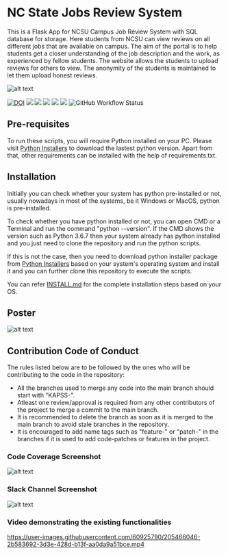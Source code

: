  # NC State Jobs Review System
 
This is a Flask App for NCSU Campus Job Review System with SQL database for storage. Here students from NCSU can view reviews on all different jobs that are available on campus. The aim of the portal is to help students get a closer understanding of the job description and the work, as experienced by fellow students. The website allows the students to upload reviews for others to view. The anonymity of the students is maintained to let them upload honest reviews.

![alt text](https://github.com/ashishjoshi2605/ncsu-campus-jobs-review-system/blob/main/app/static/ProjectUI.png)


<a href="https://zenodo.org/badge/latestdoi/545210740"><img src="https://zenodo.org/badge/545210740.svg" alt="DOI"></a>
<a href="https://github.com/kunalshah03/PackReview_Part2/graphs/contributors" alt="Contributors"><img src="https://img.shields.io/github/contributors/kunalshah03/PackReview_Part2" /></a>
<a href="https://github.com/kunalshah03/PackReview_Part2" alt="Repo Size"><img src="https://img.shields.io/github/repo-size/kunalshah03/PackReview_Part2" /></a>
<a href="https://github.com/kunalshah03/PackReview_Part2/blob/main/LICENSE" alt="License"><img src="https://img.shields.io/github/license/kunalshah03/PackReview_Part2" /></a>
<a href="https://github.com/kunalshah03/PackReview_Part2/issues" alt="Open Issues"><img src="https://img.shields.io/github/issues-raw/kunalshah03/PackReview_Part2" /></a>
<a href="https://github.com/kunalshah03/PackReview_Part2/actions" alt="Build Status"><img src="https://img.shields.io/github/workflow/status/kunalshah03/PackReview_Part2/Build%20main" /></a>
<img alt="GitHub Workflow Status" src="https://img.shields.io/github/workflow/status/kunalshah03/PackReview_Part2/website?color=magenta&label=Documentation">

## Pre-requisites
To run these scripts, you will require Python installed on your PC. Please visit [Python Installers](https://www.python.org/downloads/) to download the lastest python version. Apart from that, other requirements can be installed with the help of requirements.txt.

## Installation
Initially you can check whether your system has python pre-installed or not, usually nowadays in most of the systems, be it Windows or MacOS, python is pre-installed. 

To check whether you have python installed or not, you can open CMD or a Terminal and run the command "python --version". If the CMD shows the version such as Python 3.6.7 then your system already has python installed and you just need to clone the repository and run the python scripts. 

If this is not the case, then you need to download python installer package from [Python Installers](https://www.python.org/downloads/) based on your system's operating system and install it and you can further clone this repository to execute the scripts.

You can refer [INSTALL.md](https://github.com/kunalshah03/PackReview_Part2/blob/main/INSTALL.md) for the complete installation steps based on your OS.

## Poster
![alt text](https://github.com/kunalshah03/PackReview_Part2/blob/main/app/static/Poster.jpg)

## Contribution Code of Conduct

The rules listed below are to be followed by the ones who will be contributing to the code in the repository:
  
  - All the branches used to merge any code into the main branch should start with "KAPSS-".
  - Atleast one review/approval is required from any other contributors of the project to merge a commit to the main branch.
  - It is recommended to delete the branch as soon as it is merged to the main branch to avoid stale branches in the repository.
  - It is encouraged to add name tags such as "feature-" or "patch-" in the branches if it is used to add code-patches or features in the project.
  
### Code Coverage Screenshot

![alt text](https://github.com/kunalshah03/PackReview_Part2/blob/main/Data/codecov.png)

### Slack Channel Screenshot

![alt text](https://github.com/kunalshah03/PackReview_Part2/blob/main/Data/slack_channel.png)

### Video demonstrating the existing functionalities
https://user-images.githubusercontent.com/60925790/205466046-2b583692-3d3e-428d-b13f-aa0da9a51bce.mp4

